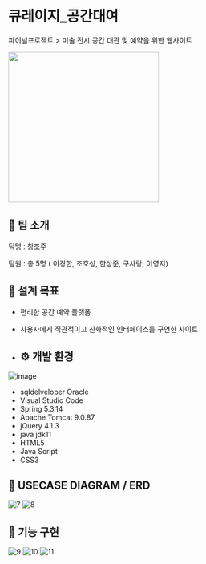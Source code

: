 #  큐레이지_공간대여
파이널프로젝트 > 미술 전시 공간 대관 및 예약을 위한 웹사이트

<img src="https://github.com/lutina15/Curaeasy_ArtReserve/blob/main/Curaeasy/src/main/webapp/resources/images/logo2.png" width="300" />

## 👥 팀 소개
팀명 : 창조주

팀원 : 총 5명 ( 이경한, 조호성, 한상준, 구사랑, 이영지)

## 🚩 설계 목표

- 편리한 공간 예약 플랫폼
- 사용자에게 직관적이고 친화적인 인터페이스를 구연한 사이트

- ## ⚙️ 개발 환경
![image](https://github.com/user-attachments/assets/a3885e0e-fa8e-4410-8c29-d4a79507249e)
- sqldelveloper Oracle
- Visual Studio Code
- Spring 5.3.14
- Apache Tomcat 9.0.87
- jQuery 4.1.3
- java jdk11
- HTML5
- Java Script
- CSS3

 ## 📝 USECASE DIAGRAM / ERD
![7](https://github.com/user-attachments/assets/f3d3c5a2-ea9c-4843-a33e-cee74332b9ab)
![8](https://github.com/user-attachments/assets/a34dd47a-1267-47e5-afdb-ed766b9d0586)

## 📄 기능 구현
![9](https://github.com/user-attachments/assets/57fdeed8-3631-47f7-9c65-a8b3cd684080)
![10](https://github.com/user-attachments/assets/1a982fee-e34c-4e17-ab73-d9b5effda938)
![11](https://github.com/user-attachments/assets/94db4300-c66a-434c-9cfc-c183343d9f5c)
